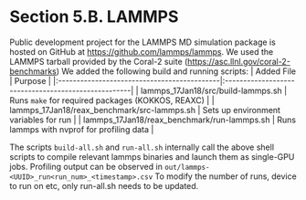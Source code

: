# Section 5.B. LAMMPS

Public development project for the LAMMPS MD simulation package is hosted on GitHub at https://github.com/lammps/lammps. We used the LAMMPS tarball provided by the Coral-2 suite (https://asc.llnl.gov/coral-2-benchmarks)
We added the following build and running scripts:
| Added File                                  | Purpose                                             |
|:--------------------------------------------|:----------------------------------------------------|
| lammps_17Jan18/src/build-lammps.sh          | Runs `make` for required packages (KOKKOS, REAXC)   |
| lammps_17Jan18/reax_benchmark/src-lammps.sh | Sets up environment variables for run               |
| lammps_17Jan18/reax_benchmark/run-lammps.sh | Runs lammps with nvprof for profiling data          |

The scripts `build-all.sh` and `run-all.sh` internally call the above shell scripts to compile relevant lammps binaries and launch them as single-GPU jobs.
Profiling output can be observed in `out/lammps-<UUID>_run<run_num>_<timestamp>.csv` 
To modify the number of runs, device to run on etc, only run-all.sh needs to be updated. 

